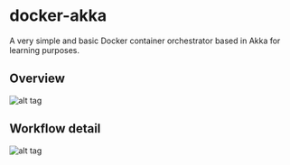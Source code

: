 # docker-akka

A very simple and basic Docker container orchestrator based in Akka for learning purposes.

## Overview

![alt tag](docs/Overview.png)

## Workflow detail

![alt tag](docs/Workflow.png)
